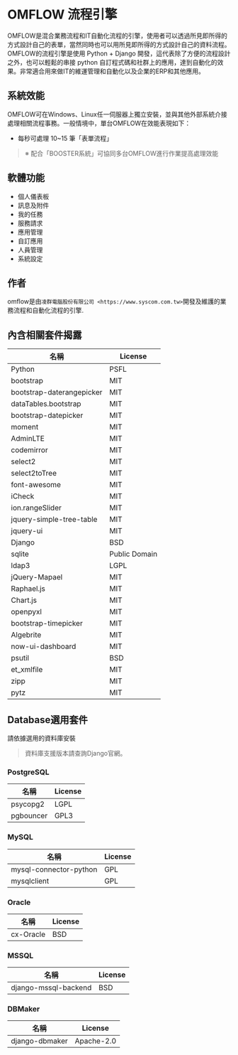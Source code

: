 # OMFLOW 流程引擎

OMFLOW是混合業務流程和IT自動化流程的引擎，使用者可以透過所見即所得的方式設計自己的表單，當然同時也可以用所見即所得的方式設計自己的資料流程。\
OMFLOW的流程引擎是使用 Python + Django 開發，這代表除了方便的流程設計之外，也可以輕鬆的串接 python 自訂程式碼和社群上的應用，達到自動化的效果。非常適合用來做IT的維運管理和自動化以及企業的ERP和其他應用。

## 系統效能

OMFLOW可在Windows、Linux任一伺服器上獨立安裝，並與其他外部系統介接處理相關流程事務。一般情境中，單台OMFLOW在效能表現如下：

* 每秒可處理 10\~15 筆「表單流程」

> ※ 配合「BOOSTER系統」可協同多台OMFLOW進行作業提高處理效能

## 軟體功能

* 個人儀表板
* 訊息及附件
* 我的任務
* 服務請求
* 應用管理
* 自訂應用
* 人員管理
* 系統設定

## 作者

omflow是由`凌群電腦股份有限公司 <https://www.syscom.com.tw>`開發及維護的業務流程和自動化流程的引擎.

## 內含相關套件揭露

| 名稱                        | License       |
| ------------------------- | ------------- |
| Python                    | PSFL          |
| bootstrap                 | MIT           |
| bootstrap-daterangepicker | MIT           |
| dataTables.bootstrap      | MIT           |
| bootstrap-datepicker      | MIT           |
| moment                    | MIT           |
| AdminLTE                  | MIT           |
| codemirror                | MIT           |
| select2                   | MIT           |
| select2toTree             | MIT           |
| font-awesome              | MIT           |
| iCheck                    | MIT           |
| ion.rangeSlider           | MIT           |
| jquery-simple-tree-table  | MIT           |
| jquery-ui                 | MIT           |
| Django                    | BSD           |
| sqlite                    | Public Domain |
| ldap3                     | LGPL          |
| jQuery-Mapael             | MIT           |
| Raphael.js                | MIT           |
| Chart.js                  | MIT           |
| openpyxl                  | MIT           |
| bootstrap-timepicker      | MIT           |
| Algebrite                 | MIT           |
| now-ui-dashboard          | MIT           |
| psutil                    | BSD           |
| et\_xmlfile               | MIT           |
| zipp                      | MIT           |
| pytz                      | MIT           |

## Database選用套件

請依據選用的資料庫安裝

> 資料庫支援版本請查詢Django官網。

### PostgreSQL

| 名稱        | License |
| --------- | ------- |
| psycopg2  | LGPL    |
| pgbouncer | GPL3    |

### MySQL

| 名稱                     | License |
| ---------------------- | ------- |
| mysql-connector-python | GPL     |
| mysqlclient            | GPL     |

### Oracle

| 名稱        | License |
| --------- | ------- |
| cx-Oracle | BSD     |

### MSSQL

| 名稱                   | License |
| -------------------- | ------- |
| django-mssql-backend | BSD     |

### DBMaker

| 名稱             | License    |
| -------------- | ---------- |
| django-dbmaker | Apache-2.0 |
